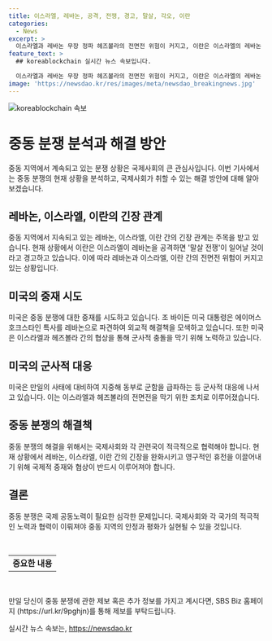 ```yaml
---
title: 이스라엘, 레바논, 공격, 전쟁, 경고, 말살, 각오, 이란
categories:
  - News
excerpt: >
  이스라엘과 레바논 무장 정파 헤즈볼라의 전면전 위험이 커지고, 이란은 이스라엘의 레바논 공격 시 말살 전쟁이 일어날 것이라고 경고하며 긴장이 고조되고 있다. 이스라엘과 헤즈볼라의 긴장 상태에서 레바논 남부에서의 공격과 대응이 계속되고 미국은 군함을 급파함으로써 만일의 사태에 대비하고 있다. 이에 대한 외교적 해결책을 찾기 위해 미국과 다른 국가들이 중재에 나섰으나 현재까지 영구적인 휴전이 이뤄지기에는 어려움이 있다는 분석이 나오고 있다.
feature_text: >
  ## koreablockchain 실시간 뉴스 속보입니다.

  이스라엘과 레바논 무장 정파 헤즈볼라의 전면전 위험이 커지고, 이란은 이스라엘의 레바논 공격 시 말살 전쟁이 일어날 것이라고 경고하며 긴장이 고조되고 있다. 이스라엘과 헤즈볼라의 긴장 상태에서 레바논 남부에서의 공격과 대응이 계속되고 미국은 군함을 급파함으로써 만일의 사태에 대비하고 있다. 이에 대한 외교적 해결책을 찾기 위해 미국과 다른 국가들이 중재에 나섰으나 현재까지 영구적인 휴전이 이뤄지기에는 어려움이 있다는 분석이 나오고 있다.
image: 'https://newsdao.kr/res/images/meta/newsdao_breakingnews.jpg'
---
```


<p><img src="https://newsdao.kr/res/images/meta/newsdao_breakingnews.jpg" alt="koreablockchain 속보" /></p>

<h1 data-ke-size="size26"><b>중동 분쟁 분석과 해결 방안</b></h1>

<p data-ke-size="size16"></p>

<p>중동 지역에서 계속되고 있는 분쟁 상황은 국제사회의 큰 관심사입니다. 이번 기사에서는 중동 분쟁의 현재 상황을 분석하고, 국제사회가 취할 수 있는 해결 방안에 대해 알아보겠습니다.</p>

<h2 data-ke-size="size24">레바논, 이스라엘, 이란의 긴장 관계</h2>

<p>중동 지역에서 지속되고 있는 레바논, 이스라엘, 이란 간의 긴장 관계는 주목을 받고 있습니다. 현재 상황에서 이란은 이스라엘이 레바논을 공격하면 '말살 전쟁'이 일어날 것이라고 경고하고 있습니다. 이에 따라 레바논과 이스라엘, 이란 간의 전면전 위험이 커지고 있는 상황입니다.</p>

<h2 data-ke-size="size24">미국의 중재 시도</h2>

<p>미국은 중동 분쟁에 대한 중재를 시도하고 있습니다. 조 바이든 미국 대통령은 에이머스 호크스타인 특사를 레바논으로 파견하여 외교적 해결책을 모색하고 있습니다. 또한 미국은 이스라엘과 헤즈볼라 간의 협상을 통해 군사적 충돌을 막기 위해 노력하고 있습니다.</p>

<h2 data-ke-size="size24">미국의 군사적 대응</h2>

<p>미국은 만일의 사태에 대비하여 지중해 동부로 군함을 급파하는 등 군사적 대응에 나서고 있습니다. 이는 이스라엘과 헤즈볼라의 전면전을 막기 위한 조치로 이루어졌습니다.</p>

<h2 data-ke-size="size24">중동 분쟁의 해결책</h2>

<p>중동 분쟁의 해결을 위해서는 국제사회와 각 관련국이 적극적으로 협력해야 합니다. 현재 상황에서 레바논, 이스라엘, 이란 간의 긴장을 완화시키고 영구적인 휴전을 이끌어내기 위해 국제적 중재와 협상이 반드시 이루어져야 합니다.</p>

<h2 data-ke-size="size24">결론</h2>

<p>중동 분쟁은 국제 공동노력이 필요한 심각한 문제입니다. 국제사회와 각 국가의 적극적인 노력과 협력이 이뤄져야 중동 지역의 안정과 평화가 실현될 수 있을 것입니다. </p>

<p data-ke-size="size16">&nbsp;</p>

<table>
    <tbody>
        <tr>
            <td style="text-align: center; height: 17px;"><b>중요한 내용</b></td>
        </tr>
    </tbody>
</table>

<p data-ke-size="size16">&nbsp;</p>

<p>만일 당신이 중동 분쟁에 관한 제보 혹은 추가 정보를 가지고 계시다면, SBS Biz 홈페이지 (https://url.kr/9pghjn)를 통해 제보를 부탁드립니다.</p>
실시간 뉴스 속보는, <a href="https://newsdao.kr" rel="dofollow">https://newsdao.kr</a>


